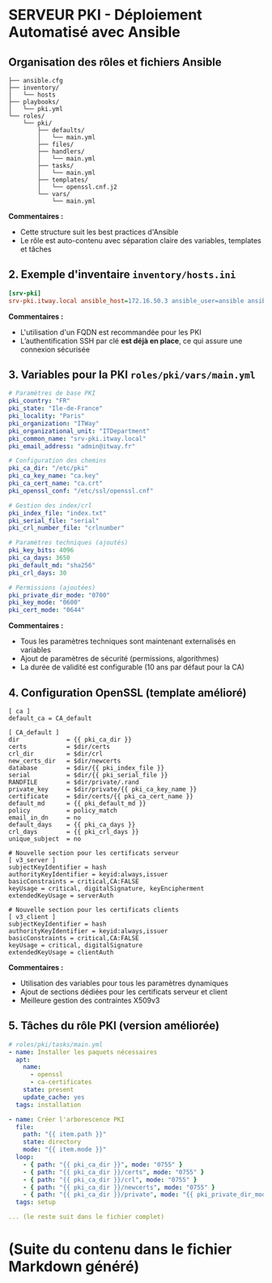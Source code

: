 # SERVEUR PKI - Déploiement Automatisé avec Ansible

## Organisation des rôles et fichiers Ansible

```
├── ansible.cfg
├── inventory/
│   └── hosts
├── playbooks/
│   └── pki.yml
└── roles/
    └── pki/
        ├── defaults/
        │   └── main.yml
        ├── files/
        ├── handlers/
        │   └── main.yml
        ├── tasks/
        │   └── main.yml
        ├── templates/
        │   └── openssl.cnf.j2
        └── vars/
            └── main.yml
```

**Commentaires :**
- Cette structure suit les best practices d'Ansible
- Le rôle est auto-contenu avec séparation claire des variables, templates et tâches
## 2. Exemple d'inventaire `inventory/hosts.ini`

```ini
[srv-pki]
srv-pki.itway.local ansible_host=172.16.50.3 ansible_user=ansible ansible_ssh_private_key_file=~/.ssh/id_rsa
```

**Commentaires :**
- L'utilisation d'un FQDN est recommandée pour les PKI
- L’authentification SSH par clé **est déjà en place**, ce qui assure une connexion sécurisée
## 3. Variables pour la PKI `roles/pki/vars/main.yml`

```yaml
# Paramètres de base PKI
pki_country: "FR"
pki_state: "Ile-de-France"
pki_locality: "Paris"
pki_organization: "ITWay"
pki_organizational_unit: "ITDepartment"
pki_common_name: "srv-pki.itway.local"
pki_email_address: "admin@itway.fr"

# Configuration des chemins
pki_ca_dir: "/etc/pki"
pki_ca_key_name: "ca.key"
pki_ca_cert_name: "ca.crt"
pki_openssl_conf: "/etc/ssl/openssl.cnf"

# Gestion des index/crl
pki_index_file: "index.txt"
pki_serial_file: "serial"
pki_crl_number_file: "crlnumber"

# Paramètres techniques (ajoutés)
pki_key_bits: 4096
pki_ca_days: 3650
pki_default_md: "sha256"
pki_crl_days: 30

# Permissions (ajoutées)
pki_private_dir_mode: "0700"
pki_key_mode: "0600"
pki_cert_mode: "0644"
```

**Commentaires :**
- Tous les paramètres techniques sont maintenant externalisés en variables
- Ajout de paramètres de sécurité (permissions, algorithmes)
- La durée de validité est configurable (10 ans par défaut pour la CA)

## 4. Configuration OpenSSL (template amélioré)

```jinja2
[ ca ]
default_ca = CA_default

[ CA_default ]
dir             = {{ pki_ca_dir }}
certs           = $dir/certs
crl_dir         = $dir/crl
new_certs_dir   = $dir/newcerts
database        = $dir/{{ pki_index_file }}
serial          = $dir/{{ pki_serial_file }}
RANDFILE        = $dir/private/.rand
private_key     = $dir/private/{{ pki_ca_key_name }}
certificate     = $dir/certs/{{ pki_ca_cert_name }}
default_md      = {{ pki_default_md }}
policy          = policy_match
email_in_dn     = no
default_days    = {{ pki_ca_days }}
crl_days        = {{ pki_crl_days }}
unique_subject  = no

# Nouvelle section pour les certificats serveur
[ v3_server ]
subjectKeyIdentifier = hash
authorityKeyIdentifier = keyid:always,issuer
basicConstraints = critical,CA:FALSE
keyUsage = critical, digitalSignature, keyEncipherment
extendedKeyUsage = serverAuth

# Nouvelle section pour les certificats clients
[ v3_client ]
subjectKeyIdentifier = hash
authorityKeyIdentifier = keyid:always,issuer
basicConstraints = critical,CA:FALSE
keyUsage = critical, digitalSignature
extendedKeyUsage = clientAuth
```

**Commentaires :**
- Utilisation des variables pour tous les paramètres dynamiques
- Ajout de sections dédiées pour les certificats serveur et client
- Meilleure gestion des contraintes X509v3

## 5. Tâches du rôle PKI (version améliorée)

```yaml
# roles/pki/tasks/main.yml
- name: Installer les paquets nécessaires
  apt:
    name:
      - openssl
      - ca-certificates
    state: present
    update_cache: yes
  tags: installation

- name: Créer l'arborescence PKI
  file:
    path: "{{ item.path }}"
    state: directory
    mode: "{{ item.mode }}"
  loop:
    - { path: "{{ pki_ca_dir }}", mode: "0755" }
    - { path: "{{ pki_ca_dir }}/certs", mode: "0755" }
    - { path: "{{ pki_ca_dir }}/crl", mode: "0755" }
    - { path: "{{ pki_ca_dir }}/newcerts", mode: "0755" }
    - { path: "{{ pki_ca_dir }}/private", mode: "{{ pki_private_dir_mode }}" }
  tags: setup

... (le reste suit dans le fichier complet)
```

# (Suite du contenu dans le fichier Markdown généré)